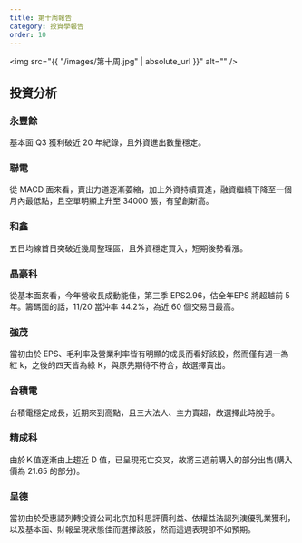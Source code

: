 ```yaml
---
title: 第十周報告
category: 投資學報告
order: 10
---
```


<span class="image fit"><img src="{{ "/images/第十周.jpg" | absolute_url }}" alt="" /></span>

## 投資分析
### 永豐餘
基本面 Q3 獲利破近 20 年紀錄，且外資進出數量穩定。
### 聯電
從 MACD 面來看，賣出力道逐漸萎縮，加上外資持續買進，融資繼續下降至一個月內最低點，且空單明顯上升至 34000 張，有望創新高。
### 和鑫
五日均線首日突破近幾周整理區，且外資穩定買入，短期後勢看漲。
### 晶豪科
從基本面來看，今年營收長成動能佳，第三季 EPS2.96，估全年EPS 將超越前 5 年。籌碼面的話，11/20 當沖率 44.2%，為近 60 個交易日最高。

### 強茂
當初由於 EPS、毛利率及營業利率皆有明顯的成長而看好該股，然而僅有週一為紅 k，之後的四天皆為綠 K，與原先期待不符合，故選擇賣出。
### 台積電
台積電穩定成長，近期來到高點，且三大法人、主力賣超，故選擇此時脫手。
### 精成科
由於Ｋ值逐漸由上趨近 D 值，已呈現死亡交叉，故將三週前購入的部分出售(購入價為 21.65 的部分)。
### 呈德
當初由於受惠認列轉投資公司北京加科思評價利益、依權益法認列澳優乳業獲利，以及基本面、財報呈現狀態佳而選擇該股，然而這週表現卻不如預期。




